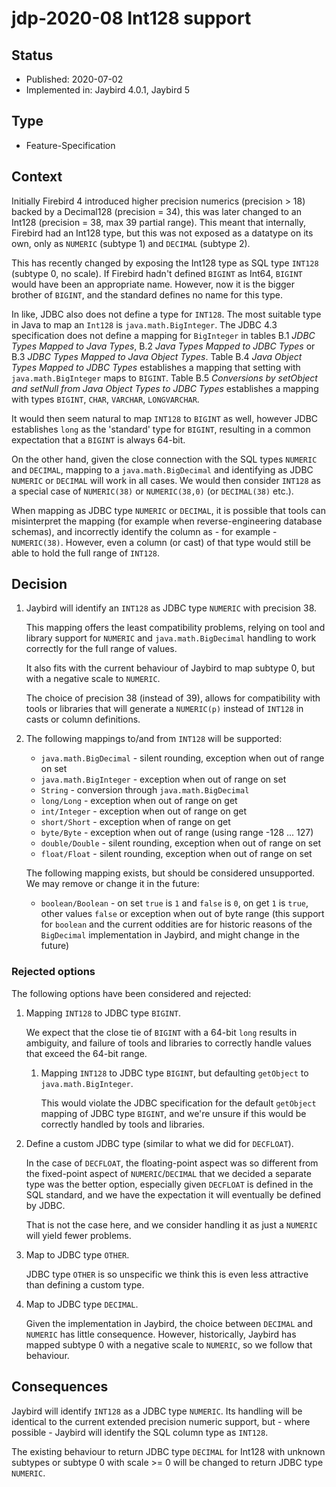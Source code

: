 # jdp-2020-08 Int128 support

## Status

- Published: 2020-07-02
- Implemented in: Jaybird 4.0.1, Jaybird 5

## Type

- Feature-Specification

## Context

Initially Firebird 4 introduced higher precision numerics (precision > 18)
backed by a Decimal128 (precision = 34), this was later changed to an Int128
(precision = 38, max 39 partial range). This meant that internally, Firebird had
an Int128 type, but this was not exposed as a datatype on its own, only as
`NUMERIC` (subtype 1) and `DECIMAL` (subtype 2).

This has recently changed by exposing the Int128 type as SQL type `INT128`
(subtype 0, no scale). If Firebird hadn't defined `BIGINT` as Int64, `BIGINT`
would have been an appropriate name. However, now it is the bigger brother of
`BIGINT`, and the standard defines no name for this type.

In like, JDBC also does not define a type for `INT128`. The most suitable type
in Java to map an `Int128` is `java.math.BigInteger`. The JDBC 4.3 specification
does not define a mapping for `BigInteger` in tables B.1 _JDBC Types Mapped to
Java Types_, B.2 _Java Types Mapped to JDBC Types_ or B.3 _JDBC Types Mapped to
Java Object Types_. Table B.4 _Java Object Types Mapped to JDBC Types_
establishes a mapping that setting with `java.math.BigInteger` maps to `BIGINT`.
Table B.5 _Conversions by setObject and setNull from Java Object
Types to JDBC Types_ establishes a mapping with types `BIGINT`, `CHAR`,
`VARCHAR`, `LONGVARCHAR`.

It would then seem natural to map `INT128` to `BIGINT` as well, however JDBC
establishes `long` as the 'standard' type for `BIGINT`, resulting in a common
expectation that a `BIGINT` is always 64-bit.

On the other hand, given the close connection with the SQL types `NUMERIC` and
`DECIMAL`, mapping to a `java.math.BigDecimal` and identifying as JDBC `NUMERIC`
or `DECIMAL` will work in all cases. We would then consider `INT128` as a
special case of `NUMERIC(38)` or `NUMERIC(38,0)` (or `DECIMAL(38)` etc.).

When mapping as JDBC type `NUMERIC` or `DECIMAL`, it is possible that tools can
misinterpret the mapping (for example when reverse-engineering database schemas),
and incorrectly identify the column as - for example - `NUMERIC(38)`. However,
even a column (or cast) of that type would still be able to hold the full range
of `INT128`.  

## Decision

1.  Jaybird will identify an `INT128` as JDBC type `NUMERIC` with precision 38.

    This mapping offers the least compatibility problems, relying on tool and
    library support for `NUMERIC` and `java.math.BigDecimal` handling to work
    correctly for the full range of values.
    
    It also fits with the current behaviour of Jaybird to map subtype 0, but
    with a negative scale to `NUMERIC`.
    
    The choice of precision 38 (instead of 39), allows for compatibility with
    tools or libraries that will generate a `NUMERIC(p)` instead of `INT128` in
    casts or column definitions.
    
2.  The following mappings to/and from `INT128` will be supported:

    - `java.math.BigDecimal` - silent rounding, exception when out of range on
      set
    - `java.math.BigInteger` - exception when out of range on set
    - `String` - conversion through `java.math.BigDecimal`
    - `long/Long` - exception when out of range on get
    - `int/Integer` - exception when out of range on get
    - `short/Short` - exception when of range on get
    - `byte/Byte` - exception when out of range (using range -128 ... 127)
    - `double/Double` - silent rounding, exception when out of range on set
    - `float/Float` - silent rounding, exception when out of range on set
    
    The following mapping exists, but should be considered unsupported. We may
    remove or change it in the future:
    
    - `boolean/Boolean` - on set `true` is `1` and `false` is `0`, on get `1` is
      `true`, other values `false` or exception when out of byte range (this
      support for `boolean` and the current oddities are for historic reasons of
      the `BigDecimal` implementation in Jaybird, and might change in the future)

### Rejected options

The following options have been considered and rejected:

1.  Mapping `INT128` to JDBC type `BIGINT`.

    We expect that the close tie of `BIGINT` with a 64-bit `long` results in
    ambiguity, and failure of tools and libraries to correctly handle values
    that exceed the 64-bit range.
    
    1.  Mapping `INT128` to JDBC type `BIGINT`, but defaulting `getObject` to
        `java.math.BigInteger`.
        
        This would violate the JDBC specification for the default `getObject`
        mapping of JDBC type `BIGINT`, and we're unsure if this would be
        correctly handled by tools and libraries.

2.  Define a custom JDBC type (similar to what we did for `DECFLOAT`).

    In the case of `DECFLOAT`, the floating-point aspect was so different from
    the fixed-point aspect of `NUMERIC`/`DECIMAL` that we decided a separate
    type was the better option, especially given `DECFLOAT` is defined in the
    SQL standard, and we have the expectation it will eventually be defined by
    JDBC.
    
    That is not the case here, and we consider handling it as just a `NUMERIC`
    will yield fewer problems.

3.  Map to JDBC type `OTHER`.

    JDBC type `OTHER` is so unspecific we think this is even less attractive
    than defining a custom type.
    
4.  Map to JDBC type `DECIMAL`.

    Given the implementation in Jaybird, the choice between `DECIMAL` and
    `NUMERIC` has little consequence. However, historically, Jaybird has mapped
    subtype 0 with a negative scale to `NUMERIC`, so we follow that behaviour. 

## Consequences

Jaybird will identify `INT128` as a JDBC type `NUMERIC`. Its handling will be
identical to the current extended precision numeric support, but - where
possible - Jaybird will identify the SQL column type as `INT128`.

The existing behaviour to return JDBC type `DECIMAL` for Int128 with unknown
subtypes or subtype 0 with scale >= 0 will be changed to return JDBC type
`NUMERIC`.
